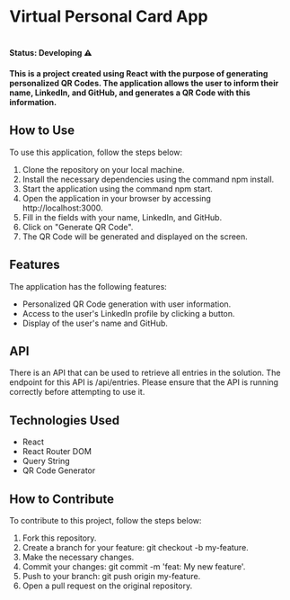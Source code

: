 <h1>Virtual Personal Card App<h1>

#### Status: Developing ⚠️

#### This is a project created using React with the purpose of generating personalized QR Codes. The application allows the user to inform their name, LinkedIn, and GitHub, and generates a QR Code with this information.

## How to Use
To use this application, follow the steps below:
1. Clone the repository on your local machine.
2. Install the necessary dependencies using the command npm install.
3. Start the application using the command npm start.
4. Open the application in your browser by accessing http://localhost:3000.
5. Fill in the fields with your name, LinkedIn, and GitHub.
6. Click on "Generate QR Code".
7. The QR Code will be generated and displayed on the screen.
## Features
The application has the following features:
+ Personalized QR Code generation with user information.
+ Access to the user's LinkedIn profile by clicking a button.
+ Display of the user's name and GitHub.
## API
There is an API that can be used to retrieve all entries in the solution. The endpoint for this API is /api/entries. Please ensure that the API is running correctly before attempting to use it.
## Technologies Used
+ React
+ React Router DOM
+ Query String
+ QR Code Generator
## How to Contribute
To contribute to this project, follow the steps below:
1. Fork this repository.
2. Create a branch for your feature: git checkout -b my-feature.
3. Make the necessary changes.
4. Commit your changes: git commit -m 'feat: My new feature'.
5. Push to your branch: git push origin my-feature.
6. Open a pull request on the original repository.